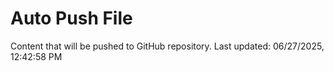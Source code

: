 # Auto Push File

Content that will be pushed to GitHub repository.
Last updated: 06/27/2025, 12:42:58 PM